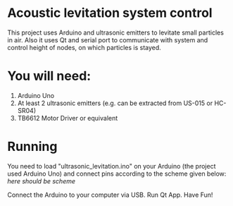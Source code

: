 # Acoustic levitation system control
This project uses Arduino and ultrasonic emitters to levitate small particles in air. Also it uses Qt and serial port to communicate with system and control height of nodes, on which particles is stayed.

# You will need:
1. Arduino Uno
2. At least 2 ultrasonic emitters (e.g. can be extracted from US-015 or HC-SR04)
3. TB6612 Motor Driver or equivalent

# Running
You need to load "ultrasonic_levitation.ino" on your Arduino (the project used Arduino Uno) and connect pins according to the scheme given below:
*here should be scheme*

Connect the Arduino to your computer via USB. Run Qt App. Have Fun!
